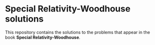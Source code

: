 # Special Relativity-Woodhouse solutions
This repository contains the solutions to the problems that appear in the book **Special Relativity-Woodhouse**.

